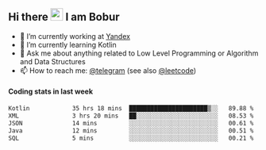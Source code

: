 ## Hi there <img src="https://media.giphy.com/media/hvRJCLFzcasrR4ia7z/giphy.gif" width="25px" height="25px"> I am Bobur

- 💼 I’m currently working at [Yandex](https://yandex.ru/)
- 🌱 I’m currently learning Kotlin
- 💬 Ask me about anything related to Low Level Programming or Algorithm and Data Structures
- 📫 How to reach me: [@telegram](https://t.me/octoant) (see also [@leetcode](https://leetcode.com/octoant/))    

#### Coding stats in last week

<!--START_SECTION:waka-->

```txt
Kotlin            35 hrs 18 mins  ██████████████████████▒░░   89.88 %
XML               3 hrs 20 mins   ██░░░░░░░░░░░░░░░░░░░░░░░   08.53 %
JSON              14 mins         ░░░░░░░░░░░░░░░░░░░░░░░░░   00.61 %
Java              12 mins         ░░░░░░░░░░░░░░░░░░░░░░░░░   00.51 %
SQL               5 mins          ░░░░░░░░░░░░░░░░░░░░░░░░░   00.21 %
```

<!--END_SECTION:waka-->
